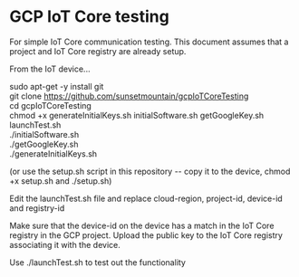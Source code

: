 # GCP IoT Core testing

For simple IoT Core communication testing. This document assumes that a project and IoT Core registry are already setup.

From the IoT device...

sudo apt-get -y install git<br/>
git clone https://github.com/sunsetmountain/gcpIoTCoreTesting<br/>
cd gcpIoTCoreTesting<br/>
chmod +x generateInitialKeys.sh initialSoftware.sh getGoogleKey.sh launchTest.sh <br/>
./initialSoftware.sh<br/>
./getGoogleKey.sh<br/>
./generateInitialKeys.sh<br/>

(or use the setup.sh script in this repository -- copy it to the device, chmod +x setup.sh and ./setup.sh)

Edit the launchTest.sh file and replace cloud-region, project-id, device-id and registry-id

Make sure that the device-id on the device has a match in the IoT Core registry in the GCP project. Upload the public key to the IoT Core registry associating it with the device.

Use ./launchTest.sh to test out the functionality

